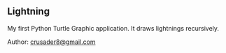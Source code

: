 Lightning
---

My first Python Turtle Graphic application. It draws lightnings recursively.

Author:
crusader8@gmail.com